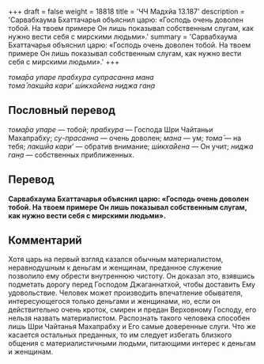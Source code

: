 +++
draft = false
weight = 18818
title = 'ЧЧ Мадхйа 13.187'
description = 'Сарвабхаума Бхаттачарья объяснил царю: «Господь очень доволен тобой. На твоем примере Он лишь показывал собственным слугам, как нужно вести себя с мирскими людьми».'
summary = 'Сарвабхаума Бхаттачарья объяснил царю: «Господь очень доволен тобой. На твоем примере Он лишь показывал собственным слугам, как нужно вести себя с мирскими людьми».'
+++

_тома̄ра упаре прабхура супрасанна мана  
тома̄ лакшйа кари’ ш́икха̄йена ниджа ган̣а_

## Пословный перевод

_тома̄ра_ _упаре_ — тобой; _прабхура_ — Господа Шри Чайтаньи Махапрабху; _су_\-_прасанна_ — очень доволен; _мана_ — ум; _тома̄_ — на тебя; _лакшйа_ _кари’_ — обратив внимание; _ш́икха̄йена_ — Он учит; _ниджа_ _ган̣а_ — собственных приближенных.

## Перевод

**Сарвабхаума Бхаттачарья объяснил царю: «Господь очень доволен тобой. На твоем примере Он лишь показывал собственным слугам, как нужно вести себя с мирскими людьми».**

## Комментарий

Хотя царь на первый взгляд казался обычным материалистом, неравнодушным к деньгам и женщинам, преданное служение позволило ему обрести внутреннюю чистоту. Он доказал это, взявшись подметать дорогу перед Господом Джаганнатхой, чтобы доставить Ему удовольствие. Человек может производить впечатление обывателя, интересующегося только деньгами и женщинами, но, если он действительно очень кроток, смирен и предан Верховному Господу, его нельзя назвать материалистом. Распознать такого человека способен лишь Шри Чайтанья Махапрабху и Его самые доверенные слуги. Что же касается остальных преданных, то им следует избегать близкого общения с материалистичными людьми, питающими интерес к деньгам и женщинам.

